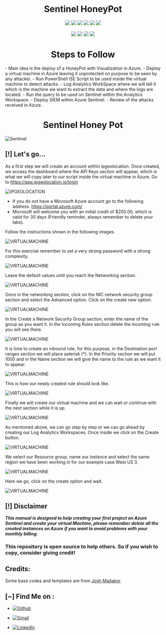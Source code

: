 <h1 align="center">Sentinel HoneyPot</h1>

<p align="center">
  <img src="https://img.shields.io/badge/Version-1.0-green?style=for-the-badge">
  <img src="https://img.shields.io/github/stars/Drakk90/pyphisher?style=for-the-badge&color=orange">
  <img src="https://img.shields.io/github/forks/Drakk90/pyphisher?color=cyan&style=for-the-badge&color=purple">
  <img src="https://img.shields.io/github/watchers/Drakk90/pyphisher?color=cyan&style=for-the-badge&color=purple">
  <img src="https://img.shields.io/github/issues/Drakk90/pyphisher?color=red&style=for-the-badge">
  <img src="https://img.shields.io/github/license/Drakk90/pyphisher?style=for-the-badge&color=blue">
<br>
<br>
  <img src="https://img.shields.io/badge/Author-Drakk90-purple?style=flat-square">
  <img src="https://img.shields.io/badge/Open%20Source-Yes-cyan?style=flat-square">
  <img src="https://img.shields.io/badge/Made%20in-Guatemala-green?colorA=%23ff0000&colorB=%23017e40&style=flat-square">
  <img src="https://img.shields.io/badge/Written%20in-PowerShell-blue?style=flat-square">
</p>


<h1 align="center">Steps to Follow</h1>
 - Main idea is the deploy of a HoneyPot with Visualization in Azure. 
 - Deploy a virtual machine in Azure leaving it unprotected on purpose to be seen by any attacker.
 - Run PowerShell ISE Script to be used inside the virtual machine to detect attacks.
 - Log Analytics WorkSpace where we will tell it which is the machine we want to extract the data and where the logs are located.
 - Run the query to be used on Sentinel within the Analytics Workspace.
 - Deploy SIEM within Azure Sentinel.
 - Review of the attacks received in Azure.


<h1 align="center">Sentinel Honey Pot</h1>

![Sentinel](https://raw.githubusercontent.com/Drakk90/SENTINEL_HONEYPOT/main/images/Sentinel.svg)


## [!] Let's go...
As a first step we will create an account within ipgeolocation. Once created, we access the dashboard where the API Keys section will appear, which is what we will copy later to our script inside the virtual machine in Azure.
Go to https://app.ipgeolocation.io/login

![IPGEOLOCATION](https://raw.githubusercontent.com/Drakk90/SENTINEL_HONEYPOT/main/images/image01.jpg)

 - If you do not have a Microsoft Azure account go to the following address. https://portal.azure.com/
 - Microsoft will welcome you with an initial credit of $200.00, which is valid for 30 days (Friendly reminder, always remember to delete your labs).

Follow the instructions shown in the following images.

![VIRTUALMACHINE](https://raw.githubusercontent.com/Drakk90/SENTINEL_HONEYPOT/main/images/image02.jpg)

For this exercise remember to set a very strong password with a strong complexity.

![VIRTUALMACHINE](https://raw.githubusercontent.com/Drakk90/SENTINEL_HONEYPOT/main/images/image03.jpg)

Leave the default values until you reach the Networking section.

![VIRTUALMACHINE](https://raw.githubusercontent.com/Drakk90/SENTINEL_HONEYPOT/main/images/image04.jpg)

Once in the networking section, click on the NIC network security group section and select the Advanced option. Click on the create new option.

![VIRTUALMACHINE](https://raw.githubusercontent.com/Drakk90/SENTINEL_HONEYPOT/main/images/image05.jpg)

In the Create a Network Security Group section, enter the name of the group as you want it. In the Incoming Rules section delete the incoming rule you will see there.

![VIRTUALMACHINE](https://raw.githubusercontent.com/Drakk90/SENTINEL_HONEYPOT/main/images/image06.jpg)

It is time to create an inbound rule, for this purpose, in the Destination port ranges section we will place asterisk (*). In the Priority section we will put 1000 and in the Name section we will give the name to the rule as we want it to appear.

![VIRTUALMACHINE](https://raw.githubusercontent.com/Drakk90/SENTINEL_HONEYPOT/main/images/image07.jpg)

This is how our newly created rule should look like.

![VIRTUALMACHINE](https://raw.githubusercontent.com/Drakk90/SENTINEL_HONEYPOT/main/images/image08.jpg)

Finally we will create our virtual machine and we can wait or continue with the next section while it is up.

![VIRTUALMACHINE](https://raw.githubusercontent.com/Drakk90/SENTINEL_HONEYPOT/main/images/image09.jpg)

As mentioned above, we can go step by step or we can go ahead by creating our Log Analytics Workspaces. Once inside we click on the Create button.

![VIRTUALMACHINE](https://raw.githubusercontent.com/Drakk90/SENTINEL_HONEYPOT/main/images/image10.jpg)

We select our Resource group, name our instance and select the same region we have been working in for our example case West US 3.

![VIRTUALMACHINE](https://raw.githubusercontent.com/Drakk90/SENTINEL_HONEYPOT/main/images/image11.jpg)

Here we go, click on the create option and wait.

![VIRTUALMACHINE](https://raw.githubusercontent.com/Drakk90/SENTINEL_HONEYPOT/main/images/image12.jpg)



## [!] Disclaimer
***This manual is designed to help creating your first project on Azure Sentinel and create your virtual Machine, please remember delete all the created instances on Azure if you want to avoid problems with your monthly billing.***

### This repository is open source to help others. So if you wish to copy, consider giving credit!

## Credits:
Some base codes and templates are from [Josh Madakor](https://github.com/joshmadakor1).

## [~] Find Me on :

- [![Github](https://img.shields.io/badge/Github-Drakk90-purple?style=for-the-badge&logo=github)](https://github.com/Drakk90)

- [![Gmail](https://img.shields.io/badge/Gmail-Drakk90-green?style=for-the-badge&logo=gmail)](mailto:erecinos@gmail.com)

- [![LinkedIn](https://img.shields.io/badge/LinkedIn-Drakk90-blue?style=for-the-badge&logo=linkedin)](https://www.linkedin.com/in/eduardo-recinos)
